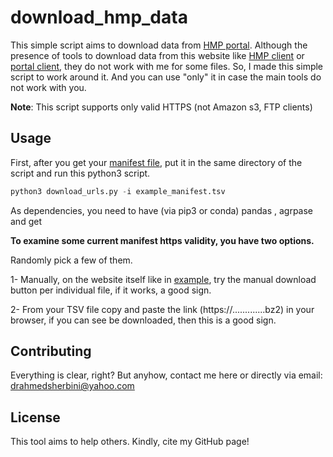 # download_hmp_data

This simple script aims to download data from [HMP portal](https://portal.hmpdacc.org/search/s?facetTab=cases). Although the presence of tools to download data from this website like [HMP client](https://github.com/michbur/hmp_client) or [portal client](https://github.com/IGS/portal_client), they do not work with me for some files. So, I made this simple script to work around it. And you can use "only" it in case the main tools do not work with you.

**Note**: This script supports only valid HTTPS (not Amazon s3, FTP clients) 

## Usage

First, after you get your [manifest file](https://portal.hmpdacc.org/search/s?facetTab=cases), put it in the same directory of the script and run this python3 script.

```python
python3 download_urls.py -i example_manifest.tsv

```
As dependencies, you need to have (via pip3 or conda)
pandas , agrpase and get

**To examine some current manifest https validity, you have two options.**

Randomly pick a few of them.

1- Manually, on the website itself like in [example](https://portal.hmpdacc.org/files/91319e642fdd8a6e3b059cfb05915bde), try the manual download button per individual file, if it works, a good sign.

2- From your TSV file copy and paste the link (https://.............bz2) in your browser, if you can see be downloaded, then this is a good sign.


## Contributing
Everything is clear, right? But anyhow, contact me here or directly via email: drahmedsherbini@yahoo.com
## License
This tool aims to help others. Kindly, cite my GitHub page!
